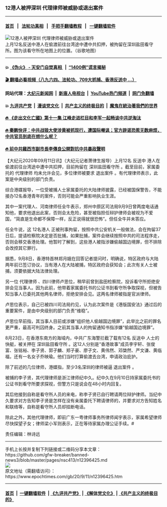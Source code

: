 ### 12港人被押深圳 代理律师被威胁或退出案件
------------------------

#### [首页](https://github.com/gfw-breaker/banned-news3/blob/master/README.md) &nbsp;&nbsp;|&nbsp;&nbsp; [法轮功真相](https://github.com/begood0513/basic/blob/master/README.md)  &nbsp;&nbsp;|&nbsp;&nbsp; [手把手翻墙教程](https://github.com/gfw-breaker/guides/wiki)  &nbsp;&nbsp;|&nbsp;&nbsp; [一键翻墙软件](https://github.com/gfw-breaker/nogfw/blob/master/README.md)  



<div><img alt="12港人被押深圳 代理律师被威胁或退出案件" class="attachment-djy_600_400 size-djy_600_400 wp-post-image" src="https://i.epochtimes.com/assets/uploads/2020/09/c24c2c5c42062378eee0a0897ba842d1-600x400.png"/>
<div class="caption">
 上月12名反送中港人在偷渡前往台湾途中遭中共扣押，被拘留在深圳盐田看守所。图为该看守所在地图上的位置。（谷歌地图）
</div></div><hr/>

#### 💥 [《伪火》 - 天安门自焚真相 ](http://141.164.51.119:10000/videos/blog/weihuo.html)&nbsp; |&nbsp; [“1400例”谎言揭秘  ](http://141.164.51.119:10000/videos/blog/jiexi1400.html)

#### [ 🎬  翻墙必看视频（八九六四、法轮功、709大抓捕、香港反送中 ...）](https://github.com/gfw-breaker/links/blob/master/banned.md)

#### 网站代理：[大纪元新闻网](http://167.172.10.89:10080/gb/) &nbsp;|&nbsp; [新唐人电视台](http://167.172.10.89:8808/gb/)  &nbsp;|&nbsp; [YouTube热门频道](http://158.247.203.241/youtube.html) &nbsp;|&nbsp; [网门免翻墙](http://158.247.203.241:11000/show.aspx?name=ogHome)

#### 💥 [九评共产党](http://141.164.51.119:10000/videos/res/jiuping/)&nbsp; |&nbsp; [漫谈党文化](http://141.164.51.119:10000/videos/res/mtdwh/)&nbsp; |&nbsp; [共产主义的终极目的](http://141.164.51.119:10000/videos/res/zjmd/)&nbsp; |&nbsp; [魔鬼在統治著我們的世界](http://141.164.51.119:10000/videos/res/TheSpecter/)  

#### [ 🔥  《走出文化亡國》第十一集 江峰走进栏目和李军一起畅谈中共逆淘汰](http://141.164.51.119:10000/videos/news/../res/zcwhwg/index.html)

#### [ 🔥  秦鹏快评：中共战狼大使涉黄被抓现行，遭国际嘲讽；官方辟谣恐惹无数麻烦，中共官员到底在想什么呢？](http://141.164.51.119:10000/videos/news/qp03.html)

#### [ 🔥  前中共雞西市副市長李傳良公開對抗中共暴政聲明](http://141.164.51.119:10000/videos/news/../tui/index.html)

<div><p>
 【大纪元2020年09月11日讯】（大纪元记者萧律生报导）上月12名
 <ok href="https://www.epochtimes.com/gb/tag/%E5%8F%8D%E9%80%81%E4%B8%AD.html">
  反送中
 </ok>
 港人在偷渡前往台湾途中遭中共扣押，目前拘留在
 <ok href="https://www.epochtimes.com/gb/tag/%E6%B7%B1%E5%9C%B3%E7%9B%90%E7%94%B0%E7%9C%8B%E5%AE%88%E6%89%80.html">
  深圳盐田看守所
 </ok>
 。截至目前，家属委托的
 <ok href="https://www.epochtimes.com/gb/tag/%E4%BB%A3%E7%90%86%E5%BE%8B%E5%B8%88.html">
  代理律师
 </ok>
 均未允许会见，多位律师被要求
 <ok href="https://www.epochtimes.com/gb/tag/%E9%80%80%E5%87%BA%E6%A1%88%E4%BB%B6.html">
  退出案件
 </ok>
 。有代理律师表示，此案是中央级别的部门负责。
</p>
<p>
 综合港媒报导，一位受被捕人士家属委托的大陆律师披露，已经被国保警告，不能接办12名香港青年的案件，否则可能会严重影响执业生涯。
</p>
<p>
 其中一案代理人、河南律师任全牛表示，郑州中原区司法局9月9日曾两度电话通知他，要求他退出此案，否则会太危险，甚至被指担任辩护律师会被视为不爱国，“简直是生命都不保障一样，反正说得就很恐怖”。但任全牛并未答应。
</p>
<p>
 任全牛说，这
 <ok href="https://www.epochtimes.com/gb/tag/12%E5%90%8D%E6%B8%AF%E4%BA%BA.html">
  12名港人
 </ok>
 正被刑事拘留，按照中共公安机关一般做法，会在拘留37日后，提请检察院决定是否批捕，如果批捕，案件会继续按照中共的司法程序走，否则会移交香港处理。他暂时了解到，这些港人被指涉嫌偷越国边境罪，但不排除会改控其它罪行。
</p>
<p>
 据悉，9月8日，香港特首林郑月娥在回答记者提问时，明确说，特区政府与大陆两年前已签订协议，当有港人在大陆被捕，特区政府会获知会；此次有关人士被捕，须要依据大陆法律处理。
</p>
<p>
 另一位
 <ok href="https://www.epochtimes.com/gb/tag/%E4%BB%A3%E7%90%86%E5%BE%8B%E5%B8%88.html">
  代理律师
 </ok>
 、四川律师卢思位，稍早前曾到盐田检察院，投诉看守所拒绝安排会见当事人。因为此前，他带着家属委托书的公证书到看守所争取探视，但被告知当事人已委托其他两名律师，拒绝安排会见。这两名律师被指是官派律师。
</p>
<p>
 卢思位表示，自己已被四川司法局约见，认为此次案件是《港版国安法》通过后的重要案件，是由中央级别的部门负责“维稳”。
</p>
<p>
 卢思位早前指，其当事人目前或涉嫌“组织他人偷越国边境罪”，此举比之前的罪名更严重，最高可判囚终身。之前其当事人的拘留通知书指涉嫌“偷越国边境罪”。
</p>
<p>
 8月23日，在香港东南方的海域内，中共广东海警拦截了载有12名
 <ok href="https://www.epochtimes.com/gb/tag/%E5%8F%8D%E9%80%81%E4%B8%AD.html">
  反送中
 </ok>
 人士的快艇，被关押在
 <ok href="https://www.epochtimes.com/gb/tag/%E6%B7%B1%E5%9C%B3%E7%9B%90%E7%94%B0%E7%9C%8B%E5%AE%88%E6%89%80.html">
  深圳盐田看守所
 </ok>
 。这12人分别是“香港故事”成员李宇轩、张俊富、张铭裕、李子贤、郭子麟、郑子豪、廖子文、黄伟然、邓棨然、严文谦、黄临福，还有一名女子乔映瑜。他们当时打算偷渡去台湾，申请政治庇护。
</p>
<p>
 除了前述的几位律师，港媒指，至少3名深圳的律师被逼
 <ok href="https://www.epochtimes.com/gb/tag/%E9%80%80%E5%87%BA%E6%A1%88%E4%BB%B6.html">
  退出案件
 </ok>
 。
</p>
<p>
 被捕的李子贤，其代理律师是浙江律师纪中久。纪中久在9月10日持家属委托书的公证书到看守所要求探视，但警方只是说会在48小时内回复。
</p>
<p>
 其后他接到自称是看守所人员的来电，称李子贤已自行聘请两位辩护律师。当纪中久要求对方告知李子贤是怎样在没有亲属委托下聘请律师的，并要求对方告知姓名和联络等，自称是看守所人员却挂断电话。
</p>
<p>
 除此之外，其他代理律师，即前广东一粤律师事务所律师闻宇表示，家属希望律师尽快探望子女；律师梁小军则表示，正在等待家属办理公证手续。#
</p>
<p>
 责任编辑：林诗远
</p>
</div>
<hr/>
手机上长按并复制下列链接或二维码分享本文章：<br/>
https://github.com/gfw-breaker/banned-news3/blob/master/pages/nsc413/n12396425.md <br/>
<a href='https://github.com/gfw-breaker/banned-news3/blob/master/pages/nsc413/n12396425.md'><img src='https://github.com/gfw-breaker/banned-news3/blob/master/pages/nsc413/n12396425.md.png'/></a> <br/>
原文地址（需翻墙访问）：https://www.epochtimes.com/gb/20/9/11/n12396425.htm


------------------------
#### [首页](https://github.com/gfw-breaker/banned-news3/blob/master/README.md) &nbsp;|&nbsp; [一键翻墙软件](https://github.com/gfw-breaker/nogfw/blob/master/README.md) &nbsp;| [《九评共产党》](https://github.com/gfw-breaker/9ping.md/blob/master/README.md#九评之一评共产党是什么) | [《解体党文化》](https://github.com/gfw-breaker/jtdwh.md/blob/master/README.md) | [《共产主义的终极目的》](https://github.com/gfw-breaker/gczydzjmd.md/blob/master/README.md)


<img src='http://gfw-breaker.win/banned-news3/pages/nsc413/n12396425.md' width='0px' height='0px'/>